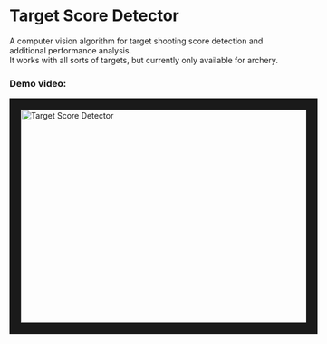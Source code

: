 # Target Score Detector
A computer vision algorithm for target shooting score detection and additional performance analysis.
<br>
It works with all sorts of targets, but currently only available for archery.
<br>

### Demo video:
<a href="https://www.youtube.com/watch?v=0vi2vHIHs0Q&feature=youtu.be">
  <img src="https://i.imgur.com/wLGcPNi.jpg"
       alt="Target Score Detector" width="675" height="377" border="20"
  />
</a>

